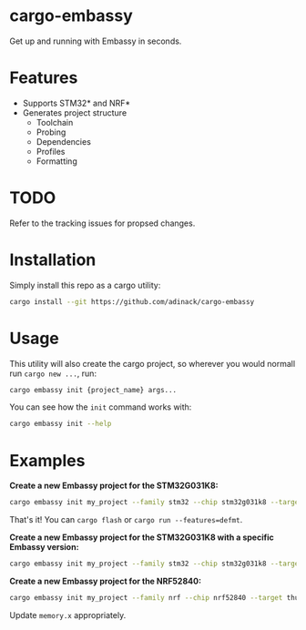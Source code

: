 # cargo-embassy

Get up and running with Embassy in seconds.

# Features
- Supports STM32* and NRF*
- Generates project structure
  - Toolchain
  - Probing
  - Dependencies
  - Profiles
  - Formatting

# TODO

Refer to the tracking issues for propsed changes.

# Installation

Simply install this repo as a cargo utility:

```sh
cargo install --git https://github.com/adinack/cargo-embassy
```

# Usage

This utility will also create the cargo project, so wherever you would normall run `cargo new ...`, run:

```sh
cargo embassy init {project_name} args...
```

You can see how the `init` command works with:

```sh
cargo embassy init --help
```

# Examples

**Create a new Embassy project for the STM32G031K8:**
```sh
cargo embassy init my_project --family stm32 --chip stm32g031k8 --target thumbv6
```

That's it! You can `cargo flash` or `cargo run --features=defmt`.

**Create a new Embassy project for the STM32G031K8 with a specific Embassy version:**
```sh
cargo embassy init my_project --family stm32 --chip stm32g031k8 --target thumbv6 --commit 5bc75578260f4c644cc060e6458a05d7fc0ffb41
```

**Create a new Embassy project for the NRF52840:**
```sh
cargo embassy init my_project --family nrf --chip nrf52840 --target thumbv7e
```

Update `memory.x` appropriately.
